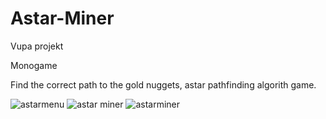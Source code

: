 # Astar-Miner
Vupa projekt

Monogame

Find the correct path to the gold nuggets, astar pathfinding algorith game.


![astarmenu](https://user-images.githubusercontent.com/22060104/160800521-94cc89b8-4850-4a71-854d-00f881a326ec.PNG)
![astar miner](https://user-images.githubusercontent.com/22060104/160800542-af3ba520-4f93-4591-8381-1a3767f9217c.PNG)
![astarminer](https://user-images.githubusercontent.com/22060104/160800550-9e64b0c3-2e39-4c60-be3b-0cb05d48095b.PNG)

